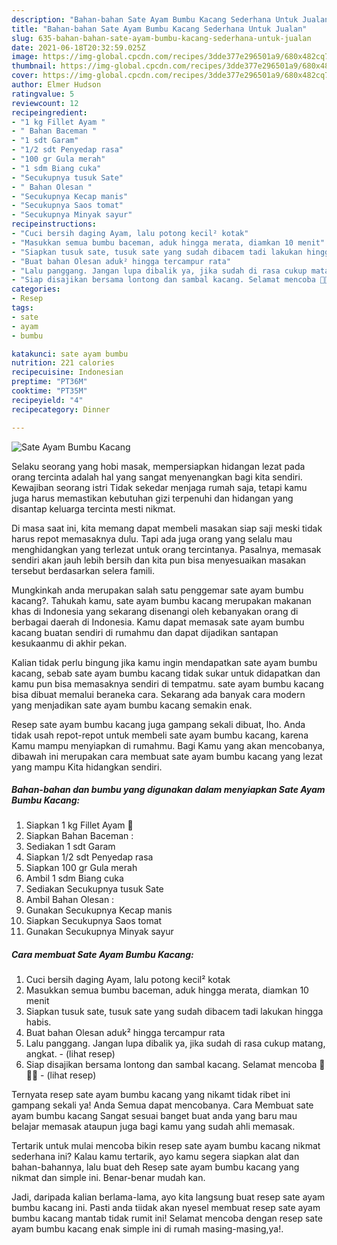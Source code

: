 ```yaml
---
description: "Bahan-bahan Sate Ayam Bumbu Kacang Sederhana Untuk Jualan"
title: "Bahan-bahan Sate Ayam Bumbu Kacang Sederhana Untuk Jualan"
slug: 635-bahan-bahan-sate-ayam-bumbu-kacang-sederhana-untuk-jualan
date: 2021-06-18T20:32:59.025Z
image: https://img-global.cpcdn.com/recipes/3dde377e296501a9/680x482cq70/sate-ayam-bumbu-kacang-foto-resep-utama.jpg
thumbnail: https://img-global.cpcdn.com/recipes/3dde377e296501a9/680x482cq70/sate-ayam-bumbu-kacang-foto-resep-utama.jpg
cover: https://img-global.cpcdn.com/recipes/3dde377e296501a9/680x482cq70/sate-ayam-bumbu-kacang-foto-resep-utama.jpg
author: Elmer Hudson
ratingvalue: 5
reviewcount: 12
recipeingredient:
- "1 kg Fillet Ayam "
- " Bahan Baceman "
- "1 sdt Garam"
- "1/2 sdt Penyedap rasa"
- "100 gr Gula merah"
- "1 sdm Biang cuka"
- "Secukupnya tusuk Sate"
- " Bahan Olesan "
- "Secukupnya Kecap manis"
- "Secukupnya Saos tomat"
- "Secukupnya Minyak sayur"
recipeinstructions:
- "Cuci bersih daging Ayam, lalu potong kecil² kotak"
- "Masukkan semua bumbu baceman, aduk hingga merata, diamkan 10 menit"
- "Siapkan tusuk sate, tusuk sate yang sudah dibacem tadi lakukan hingga habis."
- "Buat bahan Olesan aduk² hingga tercampur rata"
- "Lalu panggang. Jangan lupa dibalik ya, jika sudah di rasa cukup matang, angkat.           (lihat resep)"
- "Siap disajikan bersama lontong dan sambal kacang. Selamat mencoba 🥳🥳🥳           (lihat resep)"
categories:
- Resep
tags:
- sate
- ayam
- bumbu

katakunci: sate ayam bumbu 
nutrition: 221 calories
recipecuisine: Indonesian
preptime: "PT36M"
cooktime: "PT35M"
recipeyield: "4"
recipecategory: Dinner

---
```



![Sate Ayam Bumbu Kacang](https://img-global.cpcdn.com/recipes/3dde377e296501a9/680x482cq70/sate-ayam-bumbu-kacang-foto-resep-utama.jpg)

Selaku seorang yang hobi masak, mempersiapkan hidangan lezat pada orang tercinta adalah hal yang sangat menyenangkan bagi kita sendiri. Kewajiban seorang istri Tidak sekedar menjaga rumah saja, tetapi kamu juga harus memastikan kebutuhan gizi terpenuhi dan hidangan yang disantap keluarga tercinta mesti nikmat.

Di masa  saat ini, kita memang dapat membeli masakan siap saji meski tidak harus repot memasaknya dulu. Tapi ada juga orang yang selalu mau menghidangkan yang terlezat untuk orang tercintanya. Pasalnya, memasak sendiri akan jauh lebih bersih dan kita pun bisa menyesuaikan masakan tersebut berdasarkan selera famili. 



Mungkinkah anda merupakan salah satu penggemar sate ayam bumbu kacang?. Tahukah kamu, sate ayam bumbu kacang merupakan makanan khas di Indonesia yang sekarang disenangi oleh kebanyakan orang di berbagai daerah di Indonesia. Kamu dapat memasak sate ayam bumbu kacang buatan sendiri di rumahmu dan dapat dijadikan santapan kesukaanmu di akhir pekan.

Kalian tidak perlu bingung jika kamu ingin mendapatkan sate ayam bumbu kacang, sebab sate ayam bumbu kacang tidak sukar untuk didapatkan dan kamu pun bisa memasaknya sendiri di tempatmu. sate ayam bumbu kacang bisa dibuat memalui beraneka cara. Sekarang ada banyak cara modern yang menjadikan sate ayam bumbu kacang semakin enak.

Resep sate ayam bumbu kacang juga gampang sekali dibuat, lho. Anda tidak usah repot-repot untuk membeli sate ayam bumbu kacang, karena Kamu mampu menyiapkan di rumahmu. Bagi Kamu yang akan mencobanya, dibawah ini merupakan cara membuat sate ayam bumbu kacang yang lezat yang mampu Kita hidangkan sendiri.

<!--inarticleads1-->

##### Bahan-bahan dan bumbu yang digunakan dalam menyiapkan Sate Ayam Bumbu Kacang:

1. Siapkan 1 kg Fillet Ayam 🍢
1. Siapkan  Bahan Baceman :
1. Sediakan 1 sdt Garam
1. Siapkan 1/2 sdt Penyedap rasa
1. Siapkan 100 gr Gula merah
1. Ambil 1 sdm Biang cuka
1. Sediakan Secukupnya tusuk Sate
1. Ambil  Bahan Olesan :
1. Gunakan Secukupnya Kecap manis
1. Siapkan Secukupnya Saos tomat
1. Gunakan Secukupnya Minyak sayur




<!--inarticleads2-->

##### Cara membuat Sate Ayam Bumbu Kacang:

1. Cuci bersih daging Ayam, lalu potong kecil² kotak
1. Masukkan semua bumbu baceman, aduk hingga merata, diamkan 10 menit
1. Siapkan tusuk sate, tusuk sate yang sudah dibacem tadi lakukan hingga habis.
1. Buat bahan Olesan aduk² hingga tercampur rata
1. Lalu panggang. Jangan lupa dibalik ya, jika sudah di rasa cukup matang, angkat. -           (lihat resep)
1. Siap disajikan bersama lontong dan sambal kacang. Selamat mencoba 🥳🥳🥳 -           (lihat resep)




Ternyata resep sate ayam bumbu kacang yang nikamt tidak ribet ini gampang sekali ya! Anda Semua dapat mencobanya. Cara Membuat sate ayam bumbu kacang Sangat sesuai banget buat anda yang baru mau belajar memasak ataupun juga bagi kamu yang sudah ahli memasak.

Tertarik untuk mulai mencoba bikin resep sate ayam bumbu kacang nikmat sederhana ini? Kalau kamu tertarik, ayo kamu segera siapkan alat dan bahan-bahannya, lalu buat deh Resep sate ayam bumbu kacang yang nikmat dan simple ini. Benar-benar mudah kan. 

Jadi, daripada kalian berlama-lama, ayo kita langsung buat resep sate ayam bumbu kacang ini. Pasti anda tiidak akan nyesel membuat resep sate ayam bumbu kacang mantab tidak rumit ini! Selamat mencoba dengan resep sate ayam bumbu kacang enak simple ini di rumah masing-masing,ya!.

